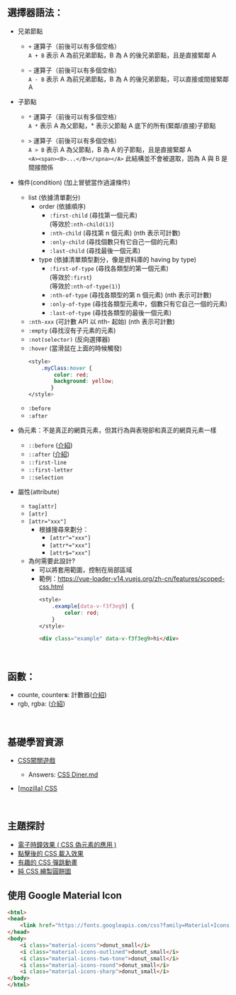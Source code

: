 ## 選擇器語法：
 - 兄弟節點
   - ```+``` 運算子（前後可以有多個空格）
     <br>```A + B``` 表示 A 為前兄弟節點，B 為 A 的後兄弟節點，且是直接緊鄰 A
   
   - ```~``` 運算子（前後可以有多個空格）
     <br>```A - B``` 表示 A 為前兄弟節點，B 為 A 的後兄弟節點，可以直接或間接緊鄰 A

 - 子節點
   - ```*``` 運算子（前後可以有多個空格）
     <br>```A *``` 表示 A 為父節點，* 表示父節點 A 底下的所有(緊鄰/直接)子節點
     
   - ```>``` 運算子（前後可以有多個空格）
     <br>```A > B``` 表示 A 為父節點，B 為 A 的子節點，且是直接緊鄰 A
     <br>```<A><span><B>...</B></spna></A>``` 此結構並不會被選取，因為 A 與 B 是間接關係
   
 - 條件(condition) (加上冒號當作過濾條件)
   - list (依據清單劃分)
     - order (依據順序)
       - ```:first-child``` (尋找第一個元素) 
         <br>(等效於```:nth-child(1)```)
       - ```:nth-child``` (尋找第 n 個元素) (nth 表示可計數)
       - ```:only-child``` (尋找個數只有它自己一個的元素)
       - ```:last-child``` (尋找最後一個元素)
     - type (依據清單類型劃分，像是資料庫的 having by type)
       - ```:first-of-type``` (尋找各類型的第一個元素) 
         <br>(等效於```:first```)
         <br>(等效於```:nth-of-type(1)```)
       - ```:nth-of-type``` (尋找各類型的第 n 個元素) (nth 表示可計數)
       - ```:only-of-type``` (尋找各類型元素中，個數只有它自己一個的元素)
       - ```:last-of-type``` (尋找各類型的最後一個元素)
   - ```:nth-xxx``` (可計數 API 以 nth- 起始) (nth 表示可計數)
   - ```:empty``` (尋找沒有子元素的元素)
   - ```:not(selector)``` (反向選擇器)
   - ```:hover``` (當滑鼠在上面的時候觸發)
     ```css
     <style>
         .myClass:hover {
             color: red;
             background: yellow;
	        }
     </style>
     ```
   - ```:before```
   - ```:after```
   
 - 偽元素：不是真正的網頁元素，但其行為與表現卻和真正的網頁元素一樣
   - ```::before``` ([介紹](https://www.oxxostudio.tw/articles/201706/pseudo-element-1.html))
   - ```::after``` ([介紹](https://www.oxxostudio.tw/articles/201706/pseudo-element-1.html))
   - ```::first-line```
   - ```::first-letter```
   - ```::selection```
   
 - 屬性(attribute)
   - ```tag[attr]```
   - ```[attr]```
   - ```[attr="xxx"]```
     - 根據搜尋來劃分：
       - ```[attr^="xxx"]```
       - ```[attr*="xxx"]```
       - ```[attr$="xxx"]```
   - 為何需要此設計?
     - 可以將套用範圍，控制在局部區域
     - 範例：https://vue-loader-v14.vuejs.org/zh-cn/features/scoped-css.html
       ```css
       <style>
           .example[data-v-f3f3eg9] {
               color: red;
           }
       </style>
       ```
       ```html
       <div class="example" data-v-f3f3eg9>hi</div>
       ```
<br>

## 函數：
 - counte, counter**s**: 計數器([介紹](https://www.oxxostudio.tw/articles/201706/pseudo-element-2.html))
 - rgb, rgba: ([介紹](https://stackoverflow.com/questions/10815384/argb-hex-color-not-working-in-css-html))

<br>

## 基礎學習資源
 - [CSS闖關遊戲](http://flukeout.github.io/)
   - Answers: [CSS Diner.md](CSS%20Diner.md)

 - [[mozilla] CSS](https://developer.mozilla.org/zh-CN/docs/Learn/CSS/Introduction_to_CSS/Simple_selectors)

<br>

## 主題探討
 - [電子時鐘效果 ( CSS 偽元素的應用 )](http://www.oxxostudio.tw/articles/201407/css-clock.html)
 - [點擊後的 CSS 載入效果](http://www.oxxostudio.tw/articles/201412/css-click-loading.html)
 - [有趣的 CSS 彈跳動畫](http://www.oxxostudio.tw/articles/201502/css-bounce.html)
 - [純 CSS 繪製圓餅圖](http://www.oxxostudio.tw/articles/201503/css-pie-chart.html)

## 使用 Google Material Icon
```html
<html>
<head>
    <link href="https://fonts.googleapis.com/css?family=Material+Icons|Material+Icons+Outlined|Material+Icons+Two+Tone|Material+Icons+Round|Material+Icons+Sharp" rel="stylesheet">
</head>
<body>
    <i class="material-icons">donut_small</i>
    <i class="material-icons-outlined">donut_small</i>
    <i class="material-icons-two-tone">donut_small</i>
    <i class="material-icons-round">donut_small</i>
    <i class="material-icons-sharp">donut_small</i>
</body>
</html>
```
